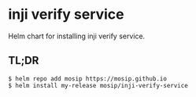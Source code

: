 # inji verify service

Helm chart for installing inji verify service.

## TL;DR

```console
$ helm repo add mosip https://mosip.github.io
$ helm install my-release mosip/inji-verify-service
```
